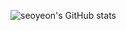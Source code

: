  ![seoyeon's GitHub stats](https://github-readme-stats.vercel.app/api?username=seoyeon&show_icons=true&theme=onedark)
